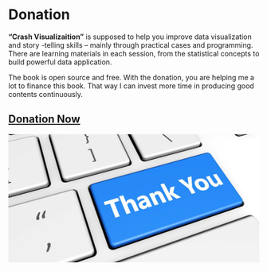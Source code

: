 # Donation

**“Crash Visualizaition”** is supposed to help you improve data visualization and story -telling skills – mainly through practical cases and programming. There are learning materials in each session, from the statistical concepts to build powerful data application.

The book is open source and free. With the donation, you are helping me a lot to finance this book. That way I can invest more time in producing good contents continuously.

## [Donation Now](https://www.veccoinsight.com/book-donation/#.Xw6H8pP7Rsa)

![](../.gitbook/assets/1_xdkacageljv79lpspz42pa.jpg)

